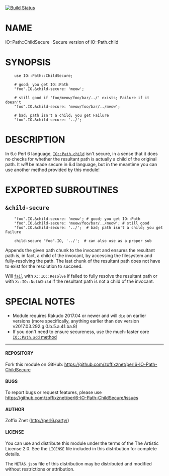[![Build Status](https://travis-ci.org/zoffixznet/perl6-IO-Path-ChildSecure.svg)](https://travis-ci.org/zoffixznet/perl6-IO-Path-ChildSecure)

# NAME

IO::Path::ChildSecure -Secure version of IO::Path.child

# SYNOPSIS

```perl6
    use IO::Path::ChildSecure;

    # good; you get IO::Path
    "foo".IO.&child-secure: 'meow';

    # still good if 'foo/meow/foo/bar/../' exists; Failure if it doesn't
    "foo".IO.&child-secure: 'meow/foo/bar/../meow';

    # bad; path isn't a child; you get Failure
    "foo".IO.&child-secure: '../';
```

# DESCRIPTION

In 6.c Perl 6 language,
[`IO::Path.child`](https://docs.perl6.org/type/IO::Path#method_child) isn't
secure, in a sense that it does no checks for whether the resultant path is
actually a child of the original path. It *will* be made secure in 6.d language,
but in the meantime you can use another method provided by this module!

# EXPORTED SUBROUTINES

## `&child-secure`

```perl6
    "foo".IO.&child-secure: 'meow'; # good; you get IO::Path
    "foo".IO.&child-secure: 'meow/foo/bar/../meow'; # still good
    "foo".IO.&child-secure: '../';  # bad; path isn't a child; you get Failure

    child-secure "foo".IO, '../';  # can also use as a proper sub
```

Appends the given path chunk to the invocant and ensures the resultant path
is, in fact, a child of the invocant, by accessing the filesystem and
fully-resolving the path. The last chunk of the resultant path does not have
to exist for the resolution to succeed.

Will [`fail`](https://docs.perl6.org/routine/fail) with `X::IO::Resolve` if
failed to fully resolve the resultant path
or with `X::IO::NotAChild` if the resultant path is not a child of the invocant.

# SPECIAL NOTES

- Module requires Rakudo 2017.04 or newer and will `die` on earlier versions
  (more specifically, anything earlier than dev version
    v2017.03.292.g.0.b.5.a.41.ba.8)
- If you don't need to ensure secureness, use the much-faster core
  [`IO::Path.add` method](https://docs.perl6.org/type/IO::Path#method_add)

----

#### REPOSITORY

Fork this module on GitHub:
https://github.com/zoffixznet/perl6-IO-Path-ChildSecure

#### BUGS

To report bugs or request features, please use
https://github.com/zoffixznet/perl6-IO-Path-ChildSecure/issues

#### AUTHOR

Zoffix Znet (http://perl6.party/)

#### LICENSE

You can use and distribute this module under the terms of the
The Artistic License 2.0. See the `LICENSE` file included in this
distribution for complete details.

The `META6.json` file of this distribution may be distributed and modified
without restrictions or attribution.
